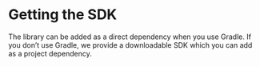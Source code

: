 # Getting the SDK

The library can be added as a direct dependency when you use Gradle. If you don’t use Gradle, we provide a downloadable SDK which you can add as a project dependency.
